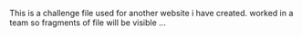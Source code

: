 This is a challenge file used for another website i have created.
worked in a team so fragments of file will be visible ...
